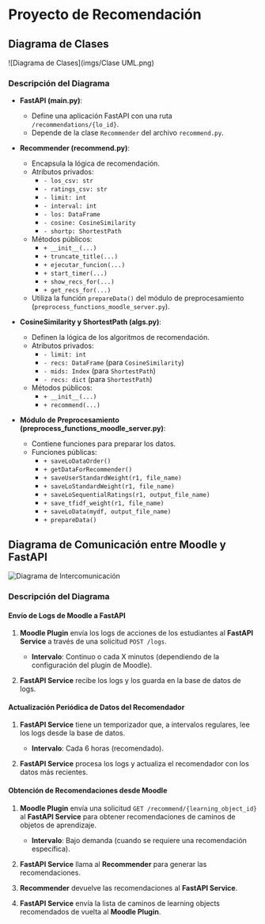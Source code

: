 # Proyecto de Recomendación

## Diagrama de Clases

![Diagrama de Clases](imgs/Clase UML.png)

### Descripción del Diagrama

- **FastAPI (main.py)**:
  - Define una aplicación FastAPI con una ruta `/recommendations/{lo_id}`.
  - Depende de la clase `Recommender` del archivo `recommend.py`.

- **Recommender (recommend.py)**:
  - Encapsula la lógica de recomendación.
  - Atributos privados:
    - `- los_csv: str`
    - `- ratings_csv: str`
    - `- limit: int`
    - `- interval: int`
    - `- los: DataFrame`
    - `- cosine: CosineSimilarity`
    - `- shortp: ShortestPath`
  - Métodos públicos:
    - `+ __init__(...)`
    - `+ truncate_title(...)`
    - `+ ejecutar_funcion(...)`
    - `+ start_timer(...)`
    - `+ show_recs_for(...)`
    - `+ get_recs_for(...)`
  - Utiliza la función `prepareData()` del módulo de preprocesamiento (`preprocess_functions_moodle_server.py`).

- **CosineSimilarity y ShortestPath (algs.py)**:
  - Definen la lógica de los algoritmos de recomendación.
  - Atributos privados:
    - `- limit: int`
    - `- recs: DataFrame` (para `CosineSimilarity`)
    - `- mids: Index` (para `ShortestPath`)
    - `- recs: dict` (para `ShortestPath`)
  - Métodos públicos:
    - `+ __init__(...)`
    - `+ recommend(...)`

- **Módulo de Preprocesamiento (preprocess_functions_moodle_server.py)**:
  - Contiene funciones para preparar los datos.
  - Funciones públicas:
    - `+ saveLoDataOrder()`
    - `+ getDataForRecommender()`
    - `+ saveUserStandardWeight(r1, file_name)`
    - `+ saveLoStandardWeight(r1, file_name)`
    - `+ saveLoSequentialRatings(r1, output_file_name)`
    - `+ save_tfidf_weight(r1, file_name)`
    - `+ saveLoData(mydf, output_file_name)`
    - `+ prepareData()`




## Diagrama de Comunicación entre Moodle y FastAPI

![Diagrama de Intercomunicación](ruta/a/tu/imagen.png)

### Descripción del Diagrama

#### Envío de Logs de Moodle a FastAPI

1. **Moodle Plugin** envía los logs de acciones de los estudiantes al **FastAPI Service** a través de una solicitud `POST /logs`.
   - **Intervalo**: Continuo o cada X minutos (dependiendo de la configuración del plugin de Moodle).

2. **FastAPI Service** recibe los logs y los guarda en la base de datos de logs.

#### Actualización Periódica de Datos del Recomendador

1. **FastAPI Service** tiene un temporizador que, a intervalos regulares, lee los logs desde la base de datos.
   - **Intervalo**: Cada 6 horas (recomendado).

2. **FastAPI Service** procesa los logs y actualiza el recomendador con los datos más recientes.

#### Obtención de Recomendaciones desde Moodle

1. **Moodle Plugin** envía una solicitud `GET /recommend/{learning_object_id}` al **FastAPI Service** para obtener recomendaciones de caminos de objetos de aprendizaje.
   - **Intervalo**: Bajo demanda (cuando se requiere una recomendación específica).

2. **FastAPI Service** llama al **Recommender** para generar las recomendaciones.
3. **Recommender** devuelve las recomendaciones al **FastAPI Service**.
4. **FastAPI Service** envía la lista de caminos de learning objects recomendados de vuelta al **Moodle Plugin**.

